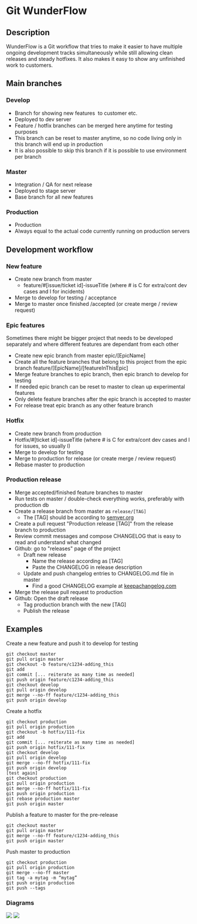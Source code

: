 # Git WunderFlow

## Description
WunderFlow is a Git workflow that tries to make it easier to have multiple ongoing development tracks simultaneously while still allowing clean releases and steady hotfixes. It also makes it easy to show any unfinished work to customers. 


## Main branches


### Develop
- Branch for showing new features  to customer etc.
- Deployed to dev server
- Feature / hotfix branches can be merged here anytime for testing purposes
- This branch can be reset to master anytime, so no code living only in this branch will end up in production
- It is also possible to skip this branch if it is possible to use environment per branch

### Master
- Integration / QA for next release
- Deployed to stage server
- Base branch for all new features

### Production
- Production
- Always equal to the actual code currently running on production servers

## Development workflow

### New feature
- Create new branch from master 
  - feature/#[issue/ticket id]-issueTitle (where # is C for extra/cont dev cases and I for incidents)
- Merge to develop for testing / acceptance
- Merge to master once finished /accepted (or create merge / review request)

### Epic features
Sometimes there might be bigger project that needs to be developed separately and where different features are dependant from each other
- Create new epic branch from master epic/[EpicName]
- Create all the feature branches that belong to this project from the epic branch feature/[EpicName]/[featureInThisEpic]
- Merge feature branches to epic branch, then epic branch to develop for testing
- If needed epic branch can be reset to master to clean up experimental features
- Only delete feature branches after the epic branch is accepted to master
- For release treat epic branch as any other feature branch 

### Hotfix
- Create new branch from production
- Hotfix/#[ticket id]-issueTitle (where # is C for extra/cont dev cases and I for issues, so usually I)
- Merge to develop for testing
- Merge to production for release (or create merge / review request)
- Rebase master to production

### Production release

- Merge accepted/finished feature branches to master
- Run tests on master / double-check everything works, preferably with production db
- Create a release branch from master as `release/[TAG]`
    - The [TAG] should be according to [semver.org](https://semver.org)
- Create a pull request "Production release [TAG]" from the release branch to production
- Review commit messages and compose CHANGELOG that is easy to read and understand what changed
- Github: go to "releases" page of the project
    - Draft new release
        - Name the release according as [TAG]
        - Paste the CHANGELOG in release description
    - Update and push changelog entries to CHANGELOG.md file in master
        - Find a good CHANGELOG example at [keepachangelog.com](https://keepachangelog.com)
- Merge the release pull request to production
- Github: Open the draft release
    - Tag production branch with the new [TAG] 
    - Publish the release

## Examples

Create a new feature and push it to develop for testing
```
git checkout master
git pull origin master
git checkout -b feature/c1234-adding_this
git add
git commit [... reiterate as many time as needed]
git push origin feature/c1234-adding_this
git checkout develop
git pull origin develop
git merge --no-ff feature/c1234-adding_this
git push origin develop
```
Create a hotfix
```
git checkout production
git pull origin production
git checkout -b hotfix/111-fix
git add
git commit [... reiterate as many time as needed]
git push origin hotfix/111-fix
git checkout develop
git pull origin develop
git merge --no-ff hotfix/111-fix
git push origin develop
[test again]
git checkout production
git pull origin production
git merge --no-ff hotfix/111-fix
git push origin production
git rebase production master
git push origin master
```
Publish a feature to master for the pre-release
```
git checkout master
git pull origin master
git merge --no-ff feature/c1234-adding_this
git push origin master
```

Push master to production
```
git checkout production
git pull origin production
git merge --no-ff master
git tag -a mytag -m “mytag”
git push origin production
git push --tags
```

### Diagrams

![](https://raw.githubusercontent.com/wunderio/wunderflow/master/img/WunderFlow1.png)
![](https://raw.githubusercontent.com/wunderio/wunderflow/master/img/WunderFlow_epic1.png)
